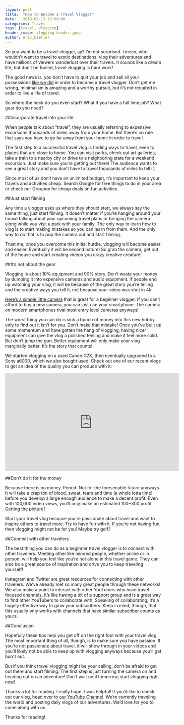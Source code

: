 ```yaml
---
layout: post
title:  "How to Become a Travel Vlogger"
date:   2016-03-13 12:00:00
categories: Travel
tags: [travel, vlogging]
header_image: vlogging-header.jpeg
author: eric_bieller
---
```


So you want to be a travel vlogger, ay? I’m not surprised. I mean, who wouldn’t want to travel to exotic destinations, vlog their adventures and have millions of viewers wanderlust over their travels. It sounds like a dream life, but don’t be fooled, travel vlogging is hard work!

The good news is, you don’t have to quit your job and sell all your possessions [like we did](https://www.youtube.com/watch?v=Qm7a1IA7oQ8) in order to become a travel vlogger. Don’t get me wrong, minimalism is amazing and a worthy pursuit, but it’s not required in order to live a life of travel.

So where the heck do you even start? What if you have a full time job? What gear do you need?

##Incorporate travel into your life

When people talk about “travel”, they are usually referring to expensive excursions thousands of miles away from your home. But there’s no rule that says you have to go far away from your home in order to travel.

The first step to a successful travel vlog is finding ways to travel, even to places that are close to home. You can visit parks, check out art galleries, take a train to a nearby city or drive to a neighboring state for a weekend excursion. Just make sure you’re getting out there! The audience wants to see a great story and you don’t have to travel thousands of miles to tell it.

Since most of us don’t have an unlimited budget, it’s important to keep your travels and activities cheap. Search Google for free things to do in your area or check our Groupon for cheap deals on fun activities.

##Just start filming

Any time a vlogger asks us where they should start, we always say the same thing, just start filming. It doesn’t matter if you’re hanging around your house talking about your upcoming travel plans or bringing the camera along while you visit a park with your family. The only way to learn how to vlog is to start making mistakes so you can learn from them. And the only way to do that is to pop the camera out and start filming. 

Trust me, once you overcome this initial hurdle, vlogging will become easier and easier. Eventually it will be second nature! So grab the camera, get out of the house and start creating videos you crazy creative creature!

##It’s not about the gear

Vlogging is about 10% equipment and 90% story. Don’t waste your money by dumping it into expensive cameras and audio equipment. If people end up watching your vlog, it will be because of the great story you’re telling and the creative ways you tell it, not because your video was shot in 4k.

[Here’s a simple little camera](http://www.amazon.com/Canon-PowerShot-ELPH-160-Silver/dp/B00RKNMORM/ref=sr_1_5?s=photo&ie=UTF8&qid=1457768026&sr=1-5&keywords=canon+powershot) that is great for a beginner vlogger. If you can’t afford to buy a new camera, you can just use your smartphone. The camera on modern smartphones rival most entry level cameras anyways!

The worst thing you can do is sink a bunch of money into this new hobby only to find out it isn’t for you. Don’t make that mistake! Once you’ve built up some momentum and have gotten the hang of vlogging, having nicer equipment can give the vlog a polished feeling and make it feel more solid. But don’t jump the gun. Better equipment will only make your vlog marginally better. It’s the story that counts!

We started vlogging on a used Canon G7X, then eventually upgraded to a Sony a6000, which we also bought used. Check out one of our recent vlogs to get an idea of the quality you can produce with it:

<iframe width="560" height="315" src="https://www.youtube.com/embed/Fr3DnW5qyXE" frameborder="0" allowfullscreen></iframe>

##Don’t do it for the money

Because there is no money. Period. Not for the foreseeable future anyways. It will take a crap ton of blood, sweat, tears and time (a whole lotta time) before you develop a large enough audience to make a decent profit. Even with 100,000 video views, you’ll only make an estimated $100-$300 profit. Getting the picture?

Start your travel vlog because you’re passionate about travel and want to inspire others to travel more. Try to have fun with it. If you’re not having fun, then vlogging might not be for you! Maybe try golf?

##Connect with other travelers

The best thing you can do as a beginner travel vlogger is to connect with other travelers. Meeting other like minded people, whether online or in person, will help you feel like you’re not alone in this travel game. They can also be a great source of inspiration and drive you to keep traveling yourself!

Instagram and Twitter are great resources for connecting with other travelers. We’ve already met so many great people through these networks! We also make a point to interact with other YouTubers who have travel focused channels. It’s like having a bit of a support group and is a great way to find other YouTubers to collaborate with. Speaking of collaborating, it’s a hugely effective way to grow your subscribers. Keep in mind, though, that this usually only works with channels that have similar subscriber counts as yours.

##Conclusion

Hopefully these tips help you get off on the right foot with your travel vlog. The most important thing of all, though, is to make sure you have passion. If you’re not passionate about travel, it will show through in your videos and you’ll likely not be able to keep up with vlogging anyways because you’ll get burnt out.

But if you think travel vlogging might be your calling, don’t be afraid to get out there and start filming. The first step is just turning the camera on and heading out on an adventure! Don’t wait until tomorrow, start vlogging right now!

Thanks a lot for reading. I really hope it was helpful! If you’d like to check out our vlog, head over to [our YouTube Channel](https://www.youtube.com/channel/UCEDrRCC0qRtPd5-sSa1hajw). We’re currently traveling the world and posting daily vlogs of our adventures. We’d love for you to come along with us.

Thanks for reading!


